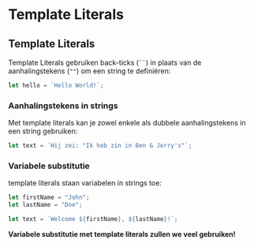 # Template Literals

## Template Literals

Template Literals gebruiken back-ticks (` `` `) in plaats van de aanhalingstekens (`""`) om een string te definiëren:

```javascript
let hello = `Hello World!`;
```

### Aanhalingstekens in strings&#x20;

Met template literals kan je zowel enkele als dubbele aanhalingstekens in een string gebruiken:

```javascript
let text = `Hij zei: "Ik heb zin in Ben & Jerry's"`;
```

### Variabele substitutie

template literals staan variabelen in strings toe:

```javascript
let firstName = "John";
let lastName = "Doe";

let text = `Welcome ${firstName}, ${lastName}!`;
```

**Variabele substitutie met template literals zullen we veel gebruiken!**
